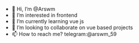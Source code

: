 - 👋 Hi, I’m @Arswm
- 👀 I’m interested in frontend 
- 🌱 I’m currently learning vue js 
- 💞️ I’m looking to collaborate on vue based projects
- 📫 How to reach me? telegram:@arswm_59 

<!---
Arswm/Arswm is a ✨ special ✨ repository because its `README.md` (this file) appears on your GitHub profile.
You can click the Preview link to take a look at your changes.
--->
